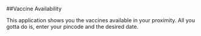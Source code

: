 ##Vaccine Availability

This application shows you the vaccines available in your proximity. All you gotta do is, enter your pincode and the desired date.